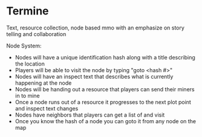 # Termine

Text, resource collection, node based mmo with an emphasize on story telling and collaboration

Node System:

  * Nodes will have a unique identification hash along with a title describing the location
  * Players will be able to visit the node by typing "goto <hash #>"
  * Nodes will have an inspect text that describes what is currently happening at the node
  * Nodes will be handing out a resource that players can send their miners in to mine
  * Once a node runs out of a resource it progresses to the next plot point and inspect text changes
  * Nodes have neighbors that players can get a list of and visit
  * Once you know the hash of a node you can goto it from any node on the map
 
